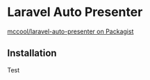# Laravel Auto Presenter

[mccool/laravel-auto-presenter on Packagist](https://packagist.org/packages/mccool/laravel-auto-presenter)

## Installation

Test